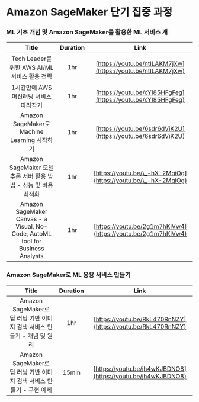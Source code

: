 # Amazon SageMaker 단기 집중 과정

### ML 기초 개념 및 Amazon SageMaker를 활용한 ML 서비스 개

|                                      Title                                     | Duration |                              Link                              |
| :----------------------------------------------------------------------------: | :------: | :------------------------------------------------------------: |
|                       Tech Leader를 위한 AWS AI/ML 서비스 활용 전략                      |    1hr   |  [https://youtu.be/ntILAKM7jXw](https://youtu.be/ntILAKM7jXw)  |
|                             1시간만에 AWS 머신러닝 서비스 따라잡기                            |    1hr   |  [https://youtu.be/cYI85HFgFeg](https://youtu.be/cYI85HFgFeg)  |
|                     Amazon SageMaker로 Machine Learning 시작하기                    |    1hr   |  [https://youtu.be/6sdr6dViK2U](https://youtu.be/6sdr6dViK2U)  |
|                  Amazon SageMaker 모델 추론 서버 활용 방법 - 성능 및 비용 최적화                 |    1hr   | [https://youtu.be/\_-hX-2MqiOg](https://youtu.be/\_-hX-2MqiOg) |
| Amazon SageMaker Canvas - a Visual, No-Code, AutoML tool for Business Analysts |    1hr   |  [https://youtu.be/2g1m7hKlVw4](https://youtu.be/2g1m7hKlVw4)  |

### Amazon SageMaker로 ML 응용 서비스 만들기

|                        Title                       | Duration |                             Link                             |
| :------------------------------------------------: | :------: | :----------------------------------------------------------: |
| Amazon SageMaker로 딥 러닝 기반 이미지 검색 서비스 만들기 - 개념 및 원리 |    1hr   | [https://youtu.be/RkL470RnNZY](https://youtu.be/RkL470RnNZY) |
|  Amazon SageMaker로 딥 러닝 기반 이미지 검색 서비스 만들기 - 구현 예제  |   15min  | [https://youtu.be/jh4wKJBDNO8](https://youtu.be/jh4wKJBDNO8) |
